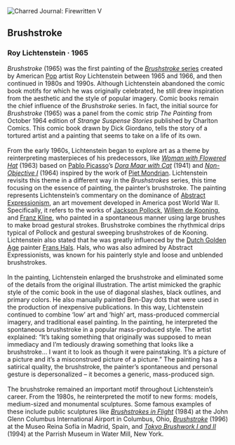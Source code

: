 <div class="artwork-of-the-day">
  <div class="container">
    <div class="img-wrapper">
      <img
        src="https://uploads0.wikiart.org/00304/images/roy-lichtenstein/brushstroke-1965.jpg!Large.jpg"
        alt="Charred Journal: Firewritten V" />
    </div>
    <div class="artwork-detail">
      <div class="artwork-origin"> 
        <h2 class="artwork-name">Brushstroke</h2>
        <h3 class="artist">
          Roy Lichtenstein
                    ·  1965
        </h3>
      </div>
      <p class="description">
        <span class="artwork-description-text ng-binding" ng-bind-html="viewModel.ArtworkOfTheDay.Description | unsafe"><i>Brushstroke</i> (1965) was the first painting of the <a target="_blank" href="https://www.wikiart.org/en/roy-lichtenstein/all-works#!#filterName:Series_brushstrokes,resultType:masonry"><i>Brushstroke</i> series</a> created by American <a target="_blank" href="https://www.wikiart.org/en/artists-by-art-movement/pop-art">Pop</a> artist Roy Lichtenstein between 1965 and 1966, and then continued in 1980s and 1990s. Although Lichtenstein abandoned the comic book motifs for which he was originally celebrated, he still drew inspiration from the aesthetic and the style of popular imagery. Comic books remain the chief influence of the <i>Brushstroke</i> series. In fact, the initial source for <i>Brushstroke</i> (1965) was a panel from the comic strip <i>The Painting</i> from October 1964 edition of <i>Strange Suspense Stories</i> published by Charlton Comics. This comic book drawn by Dick Giordano, tells the story of a tortured artist and a painting that seems to take on a life of its own.<br><br>From the early 1960s, Lichtenstein began to explore art as a theme by reinterpreting masterpieces of his predecessors, like <a target="_blank" href="https://www.wikiart.org/en/roy-lichtenstein/woman-with-flowered-hat-1963"><i>Woman with Flowered Hat</i></a> (1963) based on <a target="_blank" href="https://www.wikiart.org/en/pablo-picasso">Pablo Picasso</a>’s <a target="_blank" href="https://www.wikiart.org/en/pablo-picasso/dora-maar-with-cat-1941"><i>Dora Maar with Cat</i></a> (1941) and <a target="_blank" href="https://www.wikiart.org/en/roy-lichtenstein/non-objective-i-1964"><i>Non-Objective I</i></a> (1964) inspired by the work of <a target="_blank" href="https://www.wikiart.org/en/piet-mondrian">Piet Mondrian</a>.  Lichtenstein revisits this theme in a different way in the <i>Brushstrokes</i> series, this time focusing on the essence of painting, the painter’s brushstroke. The painting represents Lichtenstein’s commentary on the dominance of <a target="_blank" href="https://www.wikiart.org/en/artists-by-art-movement/abstract-expressionism">Abstract Expressionism</a>, an art movement developed in America post World War II. Specifically, it refers to the works of <a target="_blank" href="https://www.wikiart.org/en/jackson-pollock">Jackson Pollock</a>, <a target="_blank" href="https://www.wikiart.org/en/willem-de-kooning">Willem de Kooning</a>, and <a target="_blank" href="https://www.wikiart.org/en/franz-kline">Franz Kline</a>, who painted in a spontaneous manner using large brushes to make broad gestural strokes.  Brushstroke combines the rhythmical drips typical of Pollock and gestural sweeping brushstrokes of de Kooning. Lichtenstein also stated that he was greatly influenced by the <a target="_blank" href="https://www.wikiart.org/en/artists-by-art-movement/dutch-golden-age">Dutch Golden Age</a> painter <a target="_blank" href="https://www.wikiart.org/en/frans-hals">Frans Hals</a>. Hals, who was also admired by Abstract Expressionists, was known for his painterly style and loose and unblended brushstrokes.<br><br>In the painting, Lichtenstein enlarged the brushstroke and eliminated some of the details from the original illustration. The artist mimicked the graphic style of the comic book in the use of diagonal slashes, black outlines, and primary colors. He also manually painted Ben-Day dots that were used in the production of inexpensive publications. In this way, Lichtenstein continued to combine ‘low’ art and ‘high’ art, mass-produced commercial imagery, and traditional easel painting. In the painting, he interpreted the spontaneous brushstroke in a popular mass-produced style. The artist explained: “It’s taking something that originally was supposed to mean immediacy and I’m tediously drawing something that looks like a brushstroke… I want it to look as though it were painstaking. It’s a picture of a picture and it’s a misconstrued picture of a picture.” The painting has a satirical quality, the brushstroke, the painter’s spontaneous and personal gesture is depersonalized – it becomes a generic, mass-produced sign.<br><br>The brushstroke remained an important motif throughout Lichtenstein’s career. From the 1980s, he reinterpreted the motif to new forms: models, medium-sized and monumental sculptures. Some famous examples of these include public sculptures like <a target="_blank" href="https://www.wikiart.org/en/roy-lichtenstein/brushstrokes-in-flight-1984"><i>Brushstrokes in Flight</i></a> (1984) at the John Glenn Columbus International Airport in Columbus, Ohio, <a target="_blank" href="https://www.wikiart.org/en/roy-lichtenstein/brushstroke-1996"><i>Brushstroke</i></a> (1996) at the Museo Reina Sofía in Madrid, Spain, and <a target="_blank" href="https://www.wikiart.org/en/roy-lichtenstein/tokyo-brushstrokes-i-and-ii-1994"><i>Tokyo Brushwork I and II</i></a> (1994) at the Parrish Museum in Water Mill, New York.</span>
                        <div class="text-shadow-container" ng-show="showShadow" style=""></div>
      </p>
    </div>
  </div>

</div>
